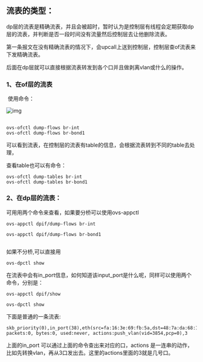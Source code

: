## 流表的类型：



dp层的流表是精确流表，并且会被超时，暂时认为是控制层有线程会定期获取dp层的流表，并判断是否一段时间没有流量然后控制层去让他删除流表。



第一条报文在没有精确流表的情况下，会upcall上送到控制层，控制层查of流表来下发精确流表。

后面在dp层就可以直接根据流表转发到各个口并且做剥离vlan或什么的操作。



### 1、在of层的流表

​      使用命令：

![img](http://images0.cnblogs.com/blog2015/697113/201507/091805147052687.jpg)

## 

```
ovs-ofctl dump-flows br-int
ovs-ofctl dump-flows br-bond1
```

可以看到流表，在控制层的流表有table的信息，会根据流表转到不同的table去处理，

查看table也可以有命令：

```
ovs-ofctl dump-tables br-int
ovs-ofctl dump-tables br-bond1
```





### 2、在dp层的流表：

可用用两个命令来查看，如果要分桥可以使用ovs-appctl 

```
ovs-appctl dpif/dump-flows br-int

ovs-appctl dpif/dump-flows br-bond1


```

如果不分桥,可以直接用

```
ovs-dpctl show  
```


在流表中会有in_port信息，如何知道该input_port是什么呢，同样可以使用两个命令，分别是：
```
ovs-appctl dpif/show 
```

```
ovs-dpctl show
```



下面是普通的一条流表:

```
skb_priority(0),in_port(38),eth(src=fa:16:3e:69:fb:5a,dst=48:7a:da:68:1c:01),eth_type(0x0800),ipv4(src=10.37.215.251/255.255.255.255,dst=10.37.76.188/255.255.255.255,proto=6/0xff,tos=0/0,ttl=64/0,frag=no/0xff),tcp(src=6379,dst=56276), packets:0, bytes:0, used:never, actions:push_vlan(vid=3854,pcp=0),3

```

上面的in_port 可以通过上面的命令查出来对应的口，actions 是一连串的动作，比如先转换vlan，再从3口发出去。这里的actions里面的3就是几号口。